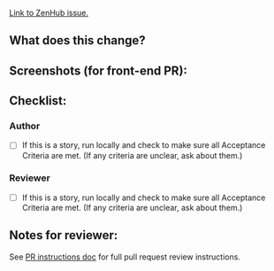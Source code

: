 [Link to ZenHub issue.](link-goes-here)

## What does this change?

## Screenshots (for front-end PR):

## Checklist:

### Author

+ [ ] If this is a story, run locally and check to make sure all Acceptance Criteria are met. (If any criteria are unclear, ask about them.)

### Reviewer

+ [ ] If this is a story, run locally and check to make sure all Acceptance Criteria are met. (If any criteria are unclear, ask about them.)

## Notes for reviewer:

See [PR instructions doc](https://github.com/usdoj/crt-portal/blob/master/docs/pull_requests.md) for full pull request review instructions.
